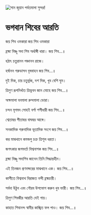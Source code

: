 ![সান জুয়ান পর্বতমালা সুন্দর!](lib/images/img.png "সান জুয়ান পর্বতমালা")

# ভগবান শিবের আরতি

জয় শিব ওমকারা জয় শিব ওমকারা

ব্রহ্মা বিষ্ণু সদা শিব অর্ধাঙ্গী ধারা। জয় শিব...॥

হঠাৎ চতুরানন পঞ্চানন রাজে।

হর্ষানন গরুডাসন বৃষবাহন জয় শিব...॥

দুই দিক, চার চতুর্ভুজ, দশ দিক, খুব বেশি ঘুম।

ত্রিগুণ রূপনির্খাত ত্রিভুবন জান মোহে জয় শিব...॥

অক্ষমালা বনমালা রুন্দমালা ডোরা।

চন্দন মৃগমদ সোহই বর্শা শশীধারী জয় শিব...॥

শ্বেতাম্বর পীতাম্বর বাঘম্বর আঙ্গে।

সনকাদিক গরুনাদিক ভূতাদিক সংগে জয় শিব...॥

কর মাঝখানে কমন্ডলু চক্র ত্রিশূল ধরতা।

জগৎকার জগভর্তা বিশ্বনাশক জয় শিব...॥

ব্রহ্মা বিষ্ণু সদাশিব জানেন তিনি সিদ্ধান্তহীন।

এই তিনজন প্রণবক্ষরের মাঝখানে এক। জয় শিব...॥

কাশীতে বিশ্বনাথ বিরাজত নন্দী ব্রহ্মচারী।

সর্বদা উঠুন এবং গৌরব উপভোগ করুন খুব ভারী। জয় শিব...॥

ত্রিগুণ শিবজীর আরতি যেই গায়।

কাহাত শিবানন্দ স্বামীর কাঙ্খিত ফল পাও। জয় শিব...॥